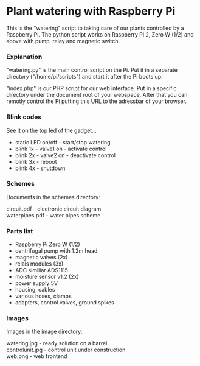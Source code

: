 # Plant watering with Raspberry Pi

This is the "watering" script to taking care of our plants controlled by a Raspberry Pi. The python script works on Raspberry Pi 2, Zero W (1/2) and above
with pump, relay and magnetic switch.

### Explanation
"watering.py" is the main control script on the Pi. Put it in a separate directory ("/home/pi/scripts") and start it after the Pi boots up.

"index.php" is our PHP script for our web interface. Put in a specific directory under the document root of your webspace. After that you can remotly control the Pi putting this URL to the adressbar of your browser.     

### Blink codes
See it on the top led of the gadget... 

- static LED on/off - start/stop watering
- blink 1x - valve1 on - activate control 
- blink 2x - valve2 on - deactivate control
- blink 3x - reboot
- blink 4x - shutdown

### Schemes
Documents in the schemes directory:

circuit.pdf      - electronic circuit diagram <br>
waterpipes.pdf   - water pipes scheme <br>

### Parts list
- Raspberry Pi Zero W (1/2)
- centrifugal pump with 1.2m head
- magnetic valves (2x)
- relais modules (3x)
- ADC similiar ADS1115
- moisture sensor v1.2 (2x)
- power supply 5V
- housing, cables
- various hoses, clamps
- adapters, control valves, ground spikes

### Images
Images in the image directory:

watering.jpg     - ready solution on a barrel  <br>
controlunit.jpg  - control unit under construction <br>
web.png          - web frontend <br>
